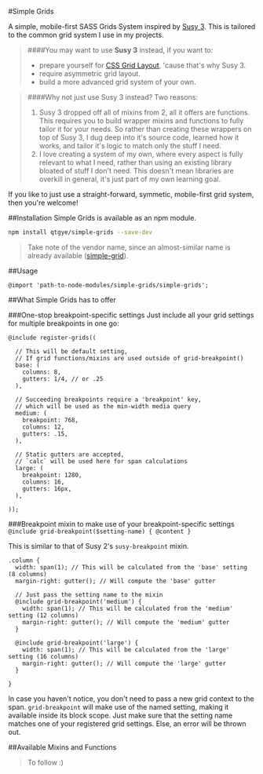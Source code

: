 #Simple Grids

A simple, mobile-first SASS Grids System inspired by [Susy 3](http://oddbird.net/susy/docs/).
This is tailored to the common grid system I use in my projects.

> ####You may want to use **Susy 3** instead, if you want to:
> * prepare yourself for [CSS Grid Layout](https://css-tricks.com/snippets/css/complete-guide-grid/), 'cause that's why Susy 3.
> * require asymmetric grid layout.
> * build a more advanced grid system of your own.  

> ####Why not just use Susy 3 instead?
> Two reasons:  
> 1. Susy 3 dropped off all of mixins from 2, all it offers are functions.
> This requires you to build wrapper mixins and functions to fully tailor it for your needs.
> So rather than creating these wrappers on top of Susy 3, I dug deep into it's source code, learned how it works, and tailor it's logic to match only the stuff I need.  
> 2. I love creating a system of my own, where every aspect is fully relevant to what I need, rather than using an existing library bloated of stuff I don't need.
> This doesn't mean libraries are overkill in general, it's just part of my own learning goal.

If you like to just use a straight-forward, symmetic, mobile-first grid system, then you're welcome!  

##Installation
Simple Grids is available as an npm module.
```sh
npm install qtgye/simple-grids --save-dev
```
> Take note of the vendor name, since an almost-similar name is already available ([simple-grid](https://www.npmjs.com/package/simple-grid)).

##Usage
```
@import 'path-to-node-modules/simple-grids/simple-grids';
```


##What Simple Grids has to offer

###One-stop breakpoint-specific settings
Just include all your grid settings for multiple breakpoints in one go:
```
@include register-grids((
  
  // This will be default setting,
  // If grid functions/mixins are used outside of grid-breakpoint()
  base: (
    columns: 8,
    gutters: 1/4, // or .25
  ),

  // Succeeding breakpoints require a 'breakpoint' key,
  // which will be used as the min-width media query
  medium: (
    breakpoint: 768,
    columns: 12,
    gutters: .15,
  ),

  // Static gutters are accepted,
  // `calc` will be used here for span calculations
  large: (
    breakpoint: 1280,
    columns: 16,
    gutters: 16px,
  ),
  
));
```

###Breakpoint mixin to make use of your breakpoint-specific settings
`@include grid-breakpoint($setting-name) { @content }`  

This is similar to that of Susy 2's `susy-breakpoint` mixin.
```
.column {
  width: span(1); // This will be calculated from the 'base' setting (8 columns)
  margin-right: gutter(); // Will compute the 'base' gutter
  
  // Just pass the setting name to the mixin
  @include grid-breakpoint('medium') {
    width: span(1); // This will be calculated from the 'medium' setting (12 columns)
    margin-right: gutter(); // Will compute the 'medium' gutter
  }

  @include grid-breakpoint('large') {
    width: span(1); // This will be calculated from the 'large' setting (16 columns)
    margin-right: gutter(); // Will compute the 'large' gutter
  }

}
```
In case you haven't notice, you don't need to pass a new grid context to the span.
`grid-breakpoint` will make use of the named setting, making it available inside its block scope.
Just make sure that the setting name matches one of your registered grid settings. Else, an error will be thrown out.

##Available Mixins and Functions
> To follow :)
